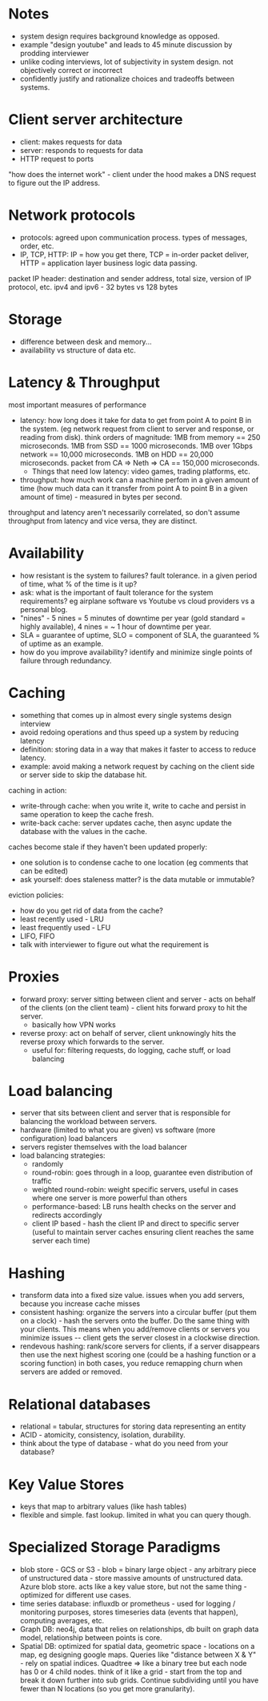# Notes 

- system design requires background knowledge as opposed. 
- example "design youtube" and leads to 45 minute discussion by prodding interviewer
- unlike coding interviews, lot of subjectivity in system design. not objectively correct or incorrect 
- confidently justify and rationalize choices and tradeoffs between systems. 

# Client server architecture 
- client: makes requests for data 
- server: responds to requests for data
- HTTP request to ports 

"how does the internet work" - client under the hood makes a DNS request to figure out the IP address.  

# Network protocols 

- protocols: agreed upon communication process. types of messages, order, etc. 
- IP, TCP, HTTP: IP = how you get there, TCP = in-order packet deliver, HTTP = application layer business logic data passing. 

packet IP header: destination and sender address, total size, version of IP protocol, etc. ipv4 and ipv6 - 32 bytes vs 128 bytes

# Storage 
- difference between desk and memory... 
- availability vs structure of data etc. 

# Latency & Throughput
most important measures of performance
- latency: how long does it take for data to get from point A to point B in the system. (eg network request from client to server and response, or reading from disk). think orders of magnitude: 1MB from memory == 250 microseconds. 1MB from SSD == 1000 microseconds. 1MB over 1Gbps network == 10,000 microseconds. 1MB on HDD == 20,000 microseconds. packet from CA => Neth => CA == 150,000 microseconds. 
  - Things that need low latency: video games, trading platforms, etc. 
- throughput: how much work can a machine perfom in a given amount of time (how much data can it transfer from point A to point B in a given amount of time) - measured in bytes per second. 

throughput and latency aren't necessarily correlated, so don't assume throughput from latency and vice versa, they are distinct. 

# Availability 
- how resistant is the system to failures? fault tolerance. in a given period of time, what % of the time is it up? 
- ask: what is the important of fault tolerance for the system requirements? eg airplane software vs Youtube vs cloud providers vs a personal blog. 
- "nines" - 5 nines = 5 minutes of downtime per year (gold standard = highly available), 4 nines = ~ 1 hour of downtime per year. 
- SLA = guarantee of uptime, SLO = component of SLA, the guaranteed % of uptime as an example. 
- how do you improve availability? identify and minimize single points of failure through redundancy. 

# Caching 
- something that comes up in almost every single systems design interview
- avoid redoing operations and thus speed up a system by reducing latency
- definition: storing data in a way that makes it faster to access to reduce latency. 
- example: avoid making a network request by caching on the client side or server side to skip the database hit. 

caching in action: 
- write-through cache: when you write it, write to cache and persist in same operation to keep the cache fresh. 
- write-back cache: server updates cache, then async update the database with the values in the cache. 

caches become stale if they haven't been updated properly: 
- one solution is to condense cache to one location (eg comments that can be edited)
- ask yourself: does staleness matter? is the data mutable or immutable? 

eviction policies: 
- how do you get rid of data from the cache? 
- least recently used - LRU 
- least frequently used - LFU 
- LIFO, FIFO 
- talk with interviewer to figure out what the requirement is

# Proxies
- forward proxy: server sitting between client and server - acts on behalf of the clients (on the client team) - client hits forward proxy to hit the server. 
  - basically how VPN works
- reverse proxy: act on behalf of server, client unknowingly hits the reverse proxy which forwards to the server. 
  - useful for: filtering requests, do logging, cache stuff, or load balancing 

# Load balancing 
- server that sits between client and server that is responsible for balancing the workload between servers. 
- hardware (limited to what you are given) vs software (more configuration) load balancers 
- servers register themselves with the load balancer 
- load balancing strategies: 
  - randomly
  - round-robin: goes through in a loop, guarantee even distribution of traffic
  - weighted round-robin: weight specific servers, useful in cases where one server is more powerful than others 
  - performance-based: LB runs health checks on the server and redirects accordingly
  - client IP based - hash the client IP and direct to specific server (useful to maintain server caches ensuring client reaches the same server each time)

# Hashing 
- transform data into a fixed size value. issues when you add servers, because you increase cache misses 
- consistent hashing:  organize the servers into a circular buffer (put them on a clock) - hash the servers onto the buffer. Do the same thing with your clients. This means when you add/remove clients or servers you minimize issues -- client gets the server closest in a clockwise direction. 
- rendevous hashing: rank/score servers for clients, if a server disappears then use the next highest scoring one (could be a hashing function or a scoring function)
in both cases, you reduce remapping churn when servers are added or removed. 

# Relational databases
- relational = tabular, structures for storing data representing an entity 
- ACID - atomicity, consistency, isolation, durability. 
- think about the type of database - what do you need from your database?

# Key Value Stores
- keys that map to arbitrary values (like hash tables)
- flexible and simple. fast lookup. limited in what you can query though. 

# Specialized Storage Paradigms 
- blob store - GCS or S3 - blob = binary large object - any arbitrary piece of unstructured data - store massive amounts of unstructured data. Azure blob store. acts like a key value store, but not the same thing - optimized for different use cases. 
- time series database: influxdb or prometheus - used for logging / monitoring purposes, stores timeseries data (events that happen), computing averages, etc. 
- Graph DB: neo4j, data that relies on relationships, db built on graph data model, relationship between points is core. 
- Spatial DB: optimized for spatial data, geometric space - locations on a map, eg designing google maps. Queries like "distance between X & Y" - rely on spatial indices. Quadtree => like a binary tree but each node has 0 or 4 child nodes. think of it like a grid - start from the top and break it down further into sub grids. Continue subdividing until you have fewer than N locations (so you get more granularity). 